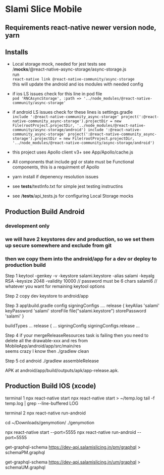 # Slami Slice Mobile

## Requirements react-native newer version node, yarn

## Installs

- Local storage mock, needed for jest tests see  
   /**mocks**/@react-native-async-storage/async-storage.js  
  run  
  `react-native link @react-native-community/async-storage`  
  this will update the android and ios modules with needed config
- if ios LS issues check for this line in pod file  
  `pod 'RNCAsyncStorage', :path => '../node_modules/@react-native-community/async-storage'`
- if android LS issues check for these lines is settings.gradle  
  `include ':@react-native-community_async-storage' project(':@react-native-community_async-storage').projectDir = new File(rootProject.projectDir, '../node_modules/@react-native-community/async-storage/android') include ':@react-native-community_async-storage' project(':@react-native-community_async-storage').projectDir = new File(rootProject.projectDir, '../node_modules/@react-native-community/async-storage/android')`

- this project uses Apollo client v3+ see App/Apollo/cache.js
- All components that include gql or state must be Functional components, this is a requirment of Apollo
- yarn install if depenency resolution issues
- see **tests**/testInfo.txt for simple jest testing instructins
- see /**tests**/api_tests.js for configuring Local Storage mocks

## Production Build Android

### development only

### we will have 2 keystores dev and production, so we set them up secure somewhere and exclude from git

### then we copy them into the android/app for a dev or deploy to production build

Step 1
keytool -genkey -v -keystore salami.keystore -alias salami -keyalg RSA -keysize 2048 -validity 10000
// password must be 6 chars
salami6
// whatever you want for remaining keytool options

Step 2
copy dev keystore to android/app

Step 3
app\build.gradle config
signingConfigs ....
release {
keyAlias 'salami'
keyPassword 'salami'
storeFile file("salami.keystore")
storePassword 'salami'
}

buildTypes ...
release {
...
signingConfig signingConfigs.release
...

Step 4
if your mergeReleaseResources task is failing then you need to delete all the drawable-xxx and res from  
MobileApp/android/app/src/main/res  
seems crazy I know
then ./gradlew clean

Step 5
cd android
./gradlew assembleRelease

APK at android/app/build/outputs/apk/app-release.apk.

## Production Build IOS (xcode)

terminal 1
npx react-native start
npx react-native start > ~/temp.log
tail -f temp.log | grep --line-buffered LOG

terminal 2
npx react-native run-android

cd ~/Downloads/genymotion/
./genymotion

npx react-native start --port=5555
npx react-native run-android --port=5555

get-graphql-schema https://dev-api.salamislicing.in/pm/graphql > schemaPM.graphql

get-graphql-schema https://dev-api.salamislicing.in/um/graphql > schemaUM.graphql
